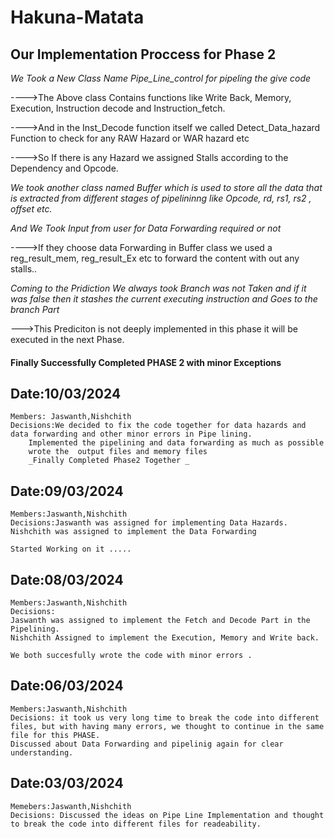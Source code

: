 # Hakuna-Matata


## Our Implementation Proccess for Phase 2
_We Took a New Class Name Pipe_Line_control for pipeling the give code_

---->The Above class Contains functions like Write Back, Memory, Execution, Instruction decode and Instruction_fetch.

---->And in the Inst_Decode function itself we called     Detect_Data_hazard Function to check for any RAW Hazard or WAR hazard etc

---->So If there is any Hazard we assigned Stalls according to the Dependency and Opcode.

_We took another class named Buffer which is used to store all the data that is extracted from different stages of pipelininng like Opcode, rd, rs1, rs2 , offset etc._

_And We Took Input from user for Data Forwarding required or not_

---->If they choose data Forwarding in Buffer class we used a reg_result_mem, reg_result_Ex etc to forward the content with out any stalls..

_Coming to the Pridiction We always took Branch was not Taken and if it was false then it stashes the current executing instruction and Goes to the branch Part_

--->This Prediciton is not deeply implemented in this phase  it will be  executed in the next Phase.

#### Finally Successfully Completed PHASE 2 with minor Exceptions


## Date:10/03/2024

```
Members: Jaswanth,Nishchith
Decisions:We decided to fix the code together for data hazards and data forwarding and other minor errors in Pipe lining.
    Implemented the pipelining and data forwarding as much as possible 
    wrote the  output files and memory files
    _Finally Completed Phase2 Together _ 
```

## Date:09/03/2024

```
Members:Jaswanth,Nishchith
Decisions:Jaswanth was assigned for implementing Data Hazards.
Nishchith was assigned to implement the Data Forwarding

Started Working on it .....
```

## Date:08/03/2024

```
Members:Jaswanth,Nishchith
Decisions:
Jaswanth was assigned to implement the Fetch and Decode Part in the Pipelining.
Nishchith Assigned to implement the Execution, Memory and Write back.

We both succesfully wrote the code with minor errors .
```

## Date:06/03/2024

```
Members:Jaswanth,Nishchith
Decisions: it took us very long time to break the code into different files, but with having many errors, we thought to continue in the same file for this PHASE. 
Discussed about Data Forwarding and pipelinig again for clear understanding.
```

## Date:03/03/2024

```
Memebers:Jaswanth,Nishchith
Decisions: Discussed the ideas on Pipe Line Implementation and thought to break the code into different files for readeability.
```
